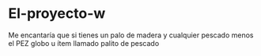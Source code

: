 # El-proyecto-w
Me encantaría que si tienes un palo de madera y cualquier pescado menos el PEZ globo u ítem llamado palito de pescado
